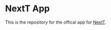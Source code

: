 # NextT App

This is the repository for the offical app for [NextT](https://github.com/mLucas55/NextT).
